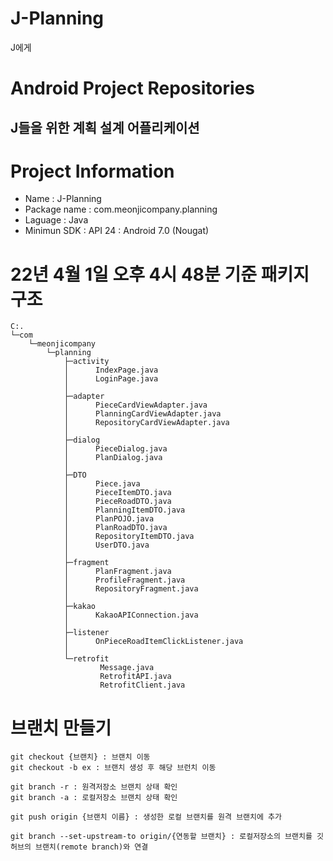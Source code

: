 # J-Planning
J에게

# Android Project Repositories
## J들을 위한 계획 설계 어플리케이션

# Project Information
- Name : J-Planning  
- Package name : com.meonjicompany.planning  
- Laguage : Java
- Minimun SDK : API 24 : Android 7.0 (Nougat)  

# 22년 4월 1일 오후 4시 48분 기준 패키지 구조
```console
C:.
└─com
    └─meonjicompany
        └─planning
            ├─activity
            │      IndexPage.java
            │      LoginPage.java
            │
            ├─adapter
            │      PieceCardViewAdapter.java
            │      PlanningCardViewAdapter.java
            │      RepositoryCardViewAdapter.java
            │
            ├─dialog
            │      PieceDialog.java
            │      PlanDialog.java
            │
            ├─DTO
            │      Piece.java
            │      PieceItemDTO.java
            │      PieceRoadDTO.java
            │      PlanningItemDTO.java
            │      PlanPOJO.java
            │      PlanRoadDTO.java
            │      RepositoryItemDTO.java
            │      UserDTO.java
            │
            ├─fragment
            │      PlanFragment.java
            │      ProfileFragment.java
            │      RepositoryFragment.java
            │
            ├─kakao
            │      KakaoAPIConnection.java
            │
            ├─listener
            │      OnPieceRoadItemClickListener.java
            │
            └─retrofit
                    Message.java
                    RetrofitAPI.java
                    RetrofitClient.java
```

# 브랜치 만들기
```console
git checkout {브랜치} : 브랜치 이동
git checkout -b ex : 브랜치 생성 후 해당 브런치 이동

git branch -r : 원격저장소 브랜치 상태 확인
git branch -a : 로컬저장소 브랜치 상태 확인

git push origin {브랜치 이름} : 생성한 로컬 브랜치를 원격 브랜치에 추가

git branch --set-upstream-to origin/{연동할 브랜치} : 로컬저장소의 브랜치를 깃허브의 브랜치(remote branch)와 연결
```
